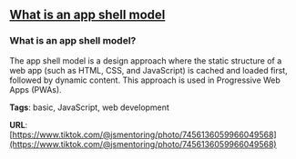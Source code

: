 ## [What is an app shell model](#what-is-an-app-shell-model)

### What is an app shell model?

The app shell model is a design approach where the static structure of a web app (such as HTML, CSS, and JavaScript) is cached and loaded first, followed by dynamic content. This approach is used in Progressive Web Apps (PWAs).

**Tags**: basic, JavaScript, web development

**URL**: [https://www.tiktok.com/@jsmentoring/photo/7456136059966049568](https://www.tiktok.com/@jsmentoring/photo/7456136059966049568)
